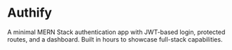 # Authify
A minimal MERN Stack authentication app with JWT-based login, protected routes, and a dashboard. Built in hours to showcase full-stack capabilities.
